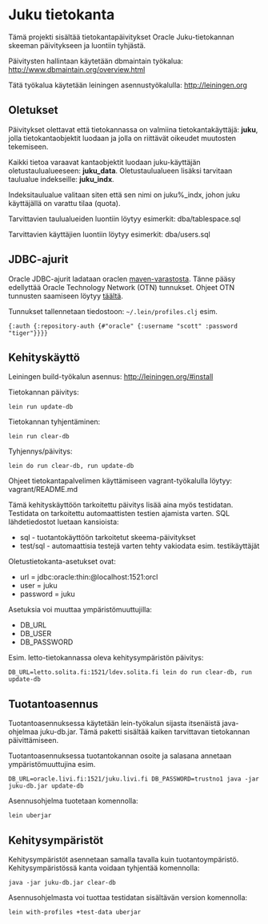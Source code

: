Juku tietokanta
===============

Tämä projekti sisältää tietokantapäivitykset Oracle Juku-tietokannan skeeman päivitykseen ja luontiin tyhjästä.

Päivitysten hallintaan käytetään dbmaintain työkalua: http://www.dbmaintain.org/overview.html

Tätä työkalua käytetään leiningen asennustyökalulla: http://leiningen.org

Oletukset
---------

Päivitykset olettavat että tietokannassa on valmiina tietokantakäyttäjä: **juku**,
jolla tietokantaobjektit luodaan ja jolla on riittävät oikeudet muutosten tekemiseen.

Kaikki tietoa varaavat kantaobjektit luodaan juku-käyttäjän oletustaulualueeseen: **juku_data**.
Oletustaulualueen lisäksi tarvitaan taulualue indekseille: **juku_indx**.

Indeksitaulualue valitaan siten että sen nimi on juku%_indx, johon juku käyttäjällä on varattu tilaa (quota).

Tarvittavien taulualueiden luontiin löytyy esimerkit: dba/tablespace.sql

Tarvittavien käyttäjien luontiin löytyy esimerkit: dba/users.sql

JDBC-ajurit
-----------
Oracle JDBC-ajurit ladataan oraclen [maven-varastosta](maven-repository). 
Tänne pääsy edellyttää Oracle Technology Network (OTN) tunnukset. 
Ohjeet OTN tunnusten saamiseen löytyy [täältä](maven-repository).

Tunnukset tallennetaan tiedostoon: `~/.lein/profiles.clj` esim.
 
 `{:auth {:repository-auth {#"oracle" {:username "scott" :password "tiger"}}}}`

Kehityskäyttö
-------------

Leiningen build-työkalun asennus: http://leiningen.org/#install

Tietokannan päivitys:

    lein run update-db

Tietokannan tyhjentäminen:

    lein run clear-db

Tyhjennys/päivitys:

    lein do run clear-db, run update-db

Ohjeet tietokantapalvelimen käyttämiseen vagrant-työkalulla löytyy: vagrant/README.md

Tämä kehityskäyttöön tarkoitettu päivitys lisää aina myös testidatan. 
Testidata on tarkoitettu automaattisten testien ajamista varten. 
SQL lähdetiedostot luetaan kansioista:
 - sql - tuotantokäyttöön tarkoitetut skeema-päivitykset
 - test/sql - automaattisia testejä varten tehty vakiodata esim. testikäyttäjät

Oletustietokanta-asetukset ovat:
- url = jdbc:oracle:thin:@localhost:1521:orcl
- user = juku
- password = juku

Asetuksia voi muuttaa ympäristömuuttujilla:
- DB_URL
- DB_USER
- DB_PASSWORD

Esim. letto-tietokannassa oleva kehitysympäristön päivitys:

    DB_URL=letto.solita.fi:1521/ldev.solita.fi lein do run clear-db, run update-db

Tuotantoasennus
---------------

Tuotantoasennuksessa käytetään lein-työkalun sijasta itsenäistä java-ohjelmaa juku-db.jar.
Tämä paketti sisältää kaiken tarvittavan tietokannan päivittämiseen.

Tuotantoasennuksessa tuotantokannan osoite ja salasana annetaan ympäristömuuttujina esim.

    DB_URL=oracle.livi.fi:1521/juku.livi.fi DB_PASSWORD=trustno1 java -jar juku-db.jar update-db

Asennusohjelma tuotetaan komennolla:

    lein uberjar

Kehitysympäristöt
-----------------
Kehitysympäristöt asennetaan samalla tavalla kuin tuotantoympäristö. 
Kehitysympäristössä kanta voidaan tyhjentää komennolla:

    java -jar juku-db.jar clear-db

Asennusohjelmasta voi tuottaa testidatan sisältävän version komennolla:

    lein with-profiles +test-data uberjar

[maven-repository]: https://maven.oracle.com`